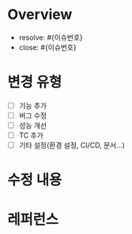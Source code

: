 # Overview

- resolve: #{이슈번호}
- close: #{이슈번호}

# 변경 유형
* [ ] 기능 추가 
* [ ] 버그 수정
* [ ] 성능 개선
* [ ] TC 추가
* [ ] 기타 설정(환경 설정, CI/CD, 문서...)

# 수정 내용


# 레퍼런스

